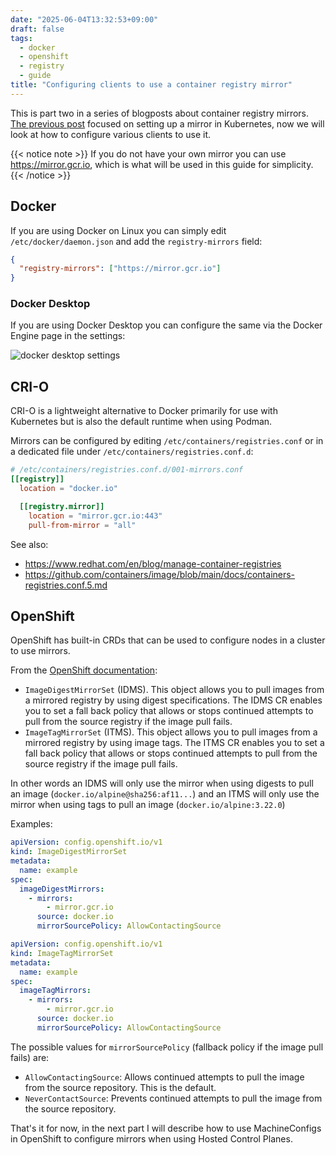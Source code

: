 ```yaml
---
date: "2025-06-04T13:32:53+09:00"
draft: false
tags:
  - docker
  - openshift
  - registry
  - guide
title: "Configuring clients to use a container registry mirror"
---
```


This is part two in a series of blogposts about container registry mirrors.
[The previous post](https://blog.froystein.jp/en/posts/registry-mirror-1/) focused on setting up a mirror in Kubernetes, now we will look at how to configure various clients to use it.

{{< notice note >}}
If you do not have your own mirror you can use https://mirror.gcr.io, which is what will be used in this guide for simplicity.
{{< /notice >}}

## Docker

If you are using Docker on Linux you can simply edit `/etc/docker/daemon.json` and add the `registry-mirrors` field:

```json
{
  "registry-mirrors": ["https://mirror.gcr.io"]
}
```

### Docker Desktop

If you are using Docker Desktop you can configure the same via the Docker Engine page in the settings:

![docker desktop settings](/images/2025-06-04-13-44-18.png)

## CRI-O

CRI-O is a lightweight alternative to Docker primarily for use with Kubernetes but is also the default runtime
when using Podman.

Mirrors can be configured by editing `/etc/containers/registries.conf` or in a dedicated file under `/etc/containers/registries.conf.d`:

```toml
# /etc/containers/registries.conf.d/001-mirrors.conf
[[registry]]
  location = "docker.io"

  [[registry.mirror]]
    location = "mirror.gcr.io:443"
    pull-from-mirror = "all"
```

See also:

- https://www.redhat.com/en/blog/manage-container-registries
- https://github.com/containers/image/blob/main/docs/containers-registries.conf.5.md

## OpenShift

OpenShift has built-in CRDs that can be used to configure nodes in a cluster to use mirrors.

From the [OpenShift documentation](https://docs.redhat.com/en/documentation/openshift_container_platform/4.17/html/images/image-configuration#images-configuration-registry-mirror_image-configuration):

- `ImageDigestMirrorSet` (IDMS). This object allows you to pull images from a mirrored registry by using digest specifications.
  The IDMS CR enables you to set a fall back policy that allows or stops continued attempts to pull from the source registry if the image pull fails.
- `ImageTagMirrorSet` (ITMS). This object allows you to pull images from a mirrored registry by using image tags.
  The ITMS CR enables you to set a fall back policy that allows or stops continued attempts to pull from the source registry if the image pull fails.

In other words an IDMS will only use the mirror when using digests to pull an image (`docker.io/alpine@sha256:af11...`) and an ITMS will only
use the mirror when using tags to pull an image (`docker.io/alpine:3.22.0`)

Examples:

```yaml
apiVersion: config.openshift.io/v1
kind: ImageDigestMirrorSet
metadata:
  name: example
spec:
  imageDigestMirrors:
    - mirrors:
        - mirror.gcr.io
      source: docker.io
      mirrorSourcePolicy: AllowContactingSource
```

```yaml
apiVersion: config.openshift.io/v1
kind: ImageTagMirrorSet
metadata:
  name: example
spec:
  imageTagMirrors:
    - mirrors:
        - mirror.gcr.io
      source: docker.io
      mirrorSourcePolicy: AllowContactingSource
```

The possible values for `mirrorSourcePolicy` (fallback policy if the image pull fails) are:

- `AllowContactingSource`: Allows continued attempts to pull the image from the source repository. This is the default.
- `NeverContactSource`: Prevents continued attempts to pull the image from the source repository.

That's it for now, in the next part I will describe how to use MachineConfigs in OpenShift to configure mirrors when using Hosted Control Planes.
